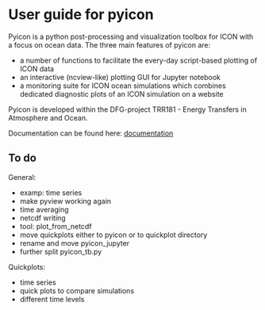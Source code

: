 # User guide for pyicon

Pyicon is a python post-processing and visualization toolbox for ICON with a focus on ocean data. The three main features of pyicon are:

* a number of functions to facilitate the every-day script-based plotting of ICON data
* an interactive (ncview-like) plotting GUI for Jupyter notebook
* a monitoring suite for ICON ocean simulations which combines dedicated diagnostic plots of an ICON simulation on a website

Pyicon is developed within the DFG-project TRR181 - Energy Transfers in Atmosphere and Ocean.

Documentation can be found here: [documentation](https://modvis.dkrz.de/mh0033/m300602/pyicon_doc/html/index.html)

## To do

General:

* examp: time series
* make pyview working again
* time averaging
* netcdf writing
* tool: plot_from_netcdf
* move quickplots either to pyicon or to quickplot directory
* rename and move pyicon_jupyter
* further split pyicon_tb.py

Quickplots:

* time series
* quick plots to compare simulations
* different time levels
